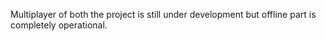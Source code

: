 Multiplayer of both the project is still under development but offline part is completely operational.
